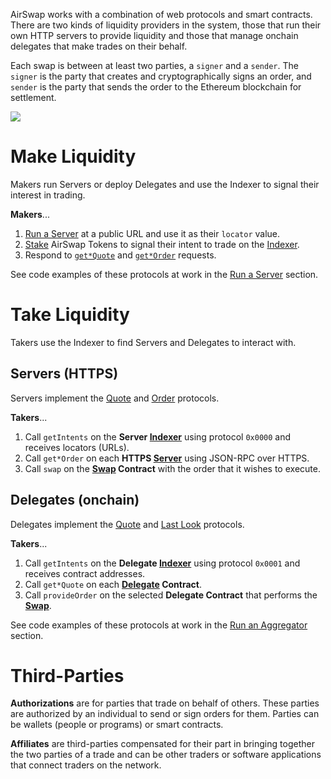 AirSwap works with a combination of web protocols and smart contracts. There are two kinds of liquidity providers in the system, those that run their own HTTP servers to provide liquidity and those that manage onchain delegates that make trades on their behalf.

Each swap is between at least two parties, a `signer` and a `sender`. The `signer` is the party that creates and cryptographically signs an order, and `sender` is the party that sends the order to the Ethereum blockchain for settlement.

![](../.gitbook/assets/airswap-architecture.png)

# Make Liquidity

Makers run Servers or deploy Delegates and use the Indexer to signal their interest in trading.

**Makers**...

1. [Run a Server](../make-liquidity/run-a-server.md) at a public URL and use it as their `locator` value.
2. [Stake](../make-liquidity/debug-with-cli.md) AirSwap Tokens to signal their intent to trade on the [Indexer](../reference/indexer.md).
3. Respond to [`get*Quote`](./apis.md#quotes) and [`get*Order`](./apis.md#orders) requests.

See code examples of these protocols at work in the [Run a Server](../make-liquidity/run-a-server.md) section.

# Take Liquidity

Takers use the Indexer to find Servers and Delegates to interact with.

## Servers (HTTPS)

Servers implement the [Quote](../protocols/quote.md) and [Order](../protocols/light.md) protocols.

**Takers**...

1. Call `getIntents` on the **Server [Indexer](../reference/indexer.md)** using protocol `0x0000` and receives locators (URLs).
2. Call `get*Order` on each **HTTPS [Server](../make-liquidity/run-a-server.md)** using JSON-RPC over HTTPS.
3. Call `swap` on the **[Swap](../reference/swap.md) Contract** with the order that it wishes to execute.

## Delegates (onchain)

Delegates implement the [Quote](../protocols/quote.md) and [Last Look](../protocols/last-look.md) protocols.

**Takers**...

1. Call `getIntents` on the **Delegate [Indexer](../reference/indexer.md)** using protocol `0x0001` and receives contract addresses.
2. Call `get*Quote` on each **[Delegate](../reference/delegate.md) Contract**.
3. Call `provideOrder` on the selected **Delegate Contract** that performs the **[Swap](../reference/swap.md)**.

See code examples of these protocols at work in the [Run an Aggregator](../take-liquidity/request-quotes.md) section.

# Third-Parties

**Authorizations** are for parties that trade on behalf of others. These parties are authorized by an individual to send or sign orders for them. Parties can be wallets (people or programs) or smart contracts.

**Affiliates** are third-parties compensated for their part in bringing together the two parties of a trade and can be other traders or software applications that connect traders on the network.
